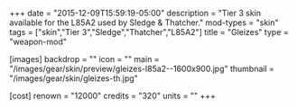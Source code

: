 +++
date = "2015-12-09T15:59:19-05:00"
description = "Tier 3 skin available for the L85A2 used by Sledge & Thatcher."
mod-types = "skin"
tags = ["skin","Tier 3","Sledge","Thatcher","L85A2"]
title = "Gleizes"
type = "weapon-mod"

[images]
  backdrop = ""
  icon = ""
  main = "/images/gear/skin/preview/gleizes-l85a2--1600x900.jpg"
  thumbnail = "/images/gear/skin/gleizes-th.jpg"

[cost]
  renown = "12000"
  credits = "320"
  units = ""
+++
